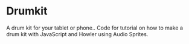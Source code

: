 # Drumkit
A drum kit for your tablet or phone.. Code for tutorial on how to make a drum kit with JavaScript and Howler using Audio Sprites.
